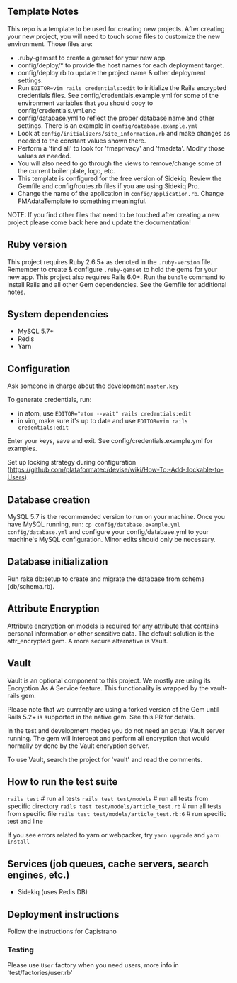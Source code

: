 ## Template Notes
This repo is a template to be used for creating new projects. After creating your new project, you will need to touch some files to customize the new environment. Those files are:
- .ruby-gemset to create a gemset for your new app.
- config/deploy/* to provide the host names for each deployment target.
- config/deploy.rb to update the project name & other deployment settings.
- Run `EDITOR=vim rails credentials:edit` to initialize the Rails encrypted
  credentials files. See config/credentials.example.yml for some of the
  environment variables that you should copy to config/credentials.yml.enc
- config/database.yml to reflect the proper database name and other settings.
  There is an example in `config/database.example.yml`
- Look at `config/initializers/site_information.rb` and make changes as needed
  to the constant values shown there.
- Perform a 'find all' to look for 'fmaprivacy' and 'fmadata'. Modify those
  values as needed.
- You will also need to go through the views to remove/change some of the
  current boiler plate, logo, etc.
- This template is configured for the free version of Sidekiq. Review the
  Gemfile and config/routes.rb files if you are using Sidekiq Pro.
- Change the name of the application in `config/application.rb`. Change
  FMAdataTemplate to something meaningful.

NOTE: If you find other files that need to be touched after creating a new project please come back here and update the documentation!

## Ruby version
This project requires Ruby 2.6.5+ as denoted in the `.ruby-version` file. Remember to create & configure `.ruby-gemset` to hold the gems for your new app. This project also requires Rails 6.0+. Run the `bundle` command to install Rails and all other Gem dependencies. See the Gemfile for additional notes.

## System dependencies
  - MySQL 5.7+
  - Redis
  - Yarn

## Configuration
Ask someone in charge about the development `master.key`

To generate credentials, run:
  - in atom, use `EDITOR="atom --wait" rails credentials:edit`
  - in vim, make sure it's up to date and use `EDITOR=vim rails credentials:edit`

Enter your keys, save and exit. See config/credentials.example.yml for examples.

Set up locking strategy during configuration (https://github.com/plataformatec/devise/wiki/How-To:-Add-:lockable-to-Users).

## Database creation

MySQL 5.7 is the recommended version to run on your machine. Once you have MySQL running, run:
  `cp config/database.example.yml config/database.yml`
and configure your config/database.yml to your machine's MySQL configuration. Minor edits should only be necessary.

## Database initialization
Run rake db:setup to create and migrate the database from schema (db/schema.rb).

## Attribute Encryption
Attribute encryption on models is required for any attribute that contains personal information or other sensitive data. The default solution is the attr_encrypted gem. A more secure alternative is Vault.

## Vault
Vault is an optional component to this project. We mostly are using its Encryption As A Service feature. This functionality is wrapped by the vault-rails gem.

Please note that we currently are using a forked version of the Gem until Rails 5.2+ is supported in the native gem. See this PR for details.

In the test and development modes you do not need an actual Vault server running. The gem will intercept and perform all encryption that would normally by done by the Vault encryption server.

To use Vault, search the project for 'vault' and read the comments.

## How to run the test suite
  `rails test` # run all tests
  `rails test test/models` # run all tests from specific directory
  `rails test test/models/article_test.rb` # run all tests from specific file
  `rails test test/models/article_test.rb:6` # run specific test and line

If you see errors related to yarn or webpacker, try `yarn upgrade` and `yarn install`

## Services (job queues, cache servers, search engines, etc.)
  - Sidekiq (uses Redis DB)

## Deployment instructions
Follow the instructions for Capistrano

### Testing
Please use `User` factory when you need users, more info in 'test/factories/user.rb'
